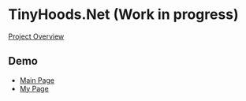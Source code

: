 # TinyHoods.Net (Work in progress)  
[Project Overview](https://github.com/dkvilo/snetwork-side-project-preview)

## Demo
 - [Main Page](https://tinyhoods.net/)
 - [My Page](https://tinyhoods.net/dkvilo)
